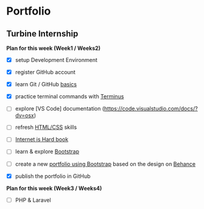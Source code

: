 # Portfolio

## Turbine Internship
  
**Plan for this week (Week1 / Weeks2)**
- [X] setup Development Environment
- [X] register GitHub account
- [X] learn Git / GitHub [basics](https://github.com/skills/introduction-to-github)
- [X] practice terminal commands with [Terminus](https://web.mit.edu/mprat/Public/web/Terminus/Web/main.html)
- [ ] explore [VS Code] documentation (https://code.visualstudio.com/docs/?dv=osx)  
- [ ] refresh [HTML/CSS](https://developer.mozilla.org/en-US/docs/Learn/HTML) skills
- [ ] [Internet is Hard book](https://internetingishard.netlify.app/)
- [ ] learn & explore [Bootstrap](https://getbootstrap.com/docs/5.3/getting-started/introduction/)
- [ ] create a new [portfolio using Bootstrap](https://www.freecodecamp.org/news/how-to-create-a-portfolio-website-using-html-css-javascript-and-bootstrap/) based on the design on [Behance](https://www.behance.net/gallery/175441197/Creative-Portfolio-WordPress-Website-Web-Design?tracking_source=search_projects%7Cweb+design+portfolio)
- [X] publish the portfolio in GitHub


**Plan for this week (Week3 / Weeks4)**
- [ ] PHP & Laravel
